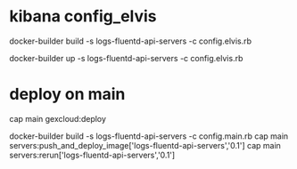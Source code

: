 # kibana config_elvis

docker-builder build -s logs-fluentd-api-servers -c config.elvis.rb

docker-builder up -s logs-fluentd-api-servers -c config.elvis.rb

# deploy on main

cap main gexcloud:deploy

docker-builder build -s logs-fluentd-api-servers -c config.main.rb
cap main servers:push_and_deploy_image['logs-fluentd-api-servers','0.1']
cap main servers:rerun['logs-fluentd-api-servers','0.1']


